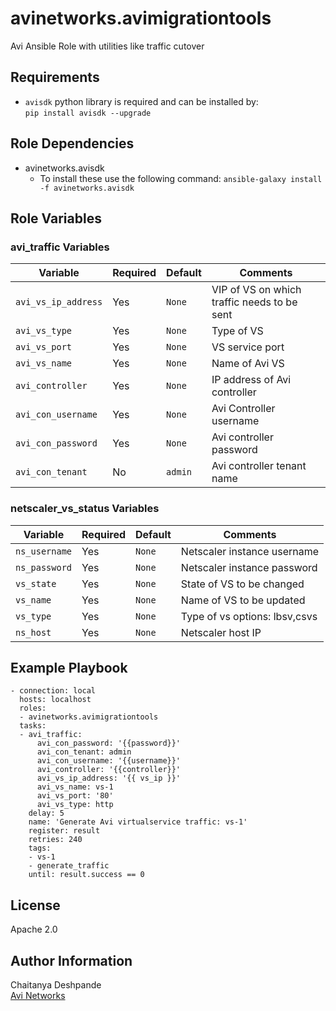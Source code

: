 avinetworks.avimigrationtools
=========
Avi Ansible Role with utilities like traffic cutover

Requirements
------------
- `avisdk` python library is required and can be installed by:  
`pip install avisdk --upgrade`  

Role Dependencies
------------
- avinetworks.avisdk
  - To install these use the following command: `ansible-galaxy install -f avinetworks.avisdk`  


Role Variables
--------------

### avi_traffic Variables 

| Variable | Required | Default | Comments |
|----------|----------|---------|----------|
| `avi_vs_ip_address` | Yes | `None` | VIP of VS on which traffic needs to be sent |
| `avi_vs_type` | Yes | `None` | Type of VS |
| `avi_vs_port` | Yes | `None` | VS service port |
| `avi_vs_name` | Yes | `None` | Name of Avi VS |
| `avi_controller` | Yes | `None` | IP address of Avi controller |
| `avi_con_username` | Yes | `None` | Avi Controller username |
| `avi_con_password` | Yes | `None` | Avi controller password |
| `avi_con_tenant` | No | `admin` | Avi controller tenant name |


### netscaler_vs_status Variables 

| Variable | Required | Default | Comments |
|----------|----------|---------|----------|
| `ns_username` | Yes | `None` | Netscaler instance username |
| `ns_password` | Yes | `None` | Netscaler instance password|
| `vs_state` | Yes | `None` | State of VS to be changed |
| `vs_name` | Yes | `None` | Name of VS to be updated |
| `vs_type` | Yes | `None` | Type of vs options: lbsv,csvs|
| `ns_host` | Yes | `None` | Netscaler host IP |


Example Playbook
----------------

    - connection: local
      hosts: localhost
      roles:
      - avinetworks.avimigrationtools
      tasks:
      - avi_traffic:
          avi_con_password: '{{password}}'
          avi_con_tenant: admin
          avi_con_username: '{{username}}'
          avi_controller: '{{controller}}'
          avi_vs_ip_address: '{{ vs_ip }}'
          avi_vs_name: vs-1
          avi_vs_port: '80'
          avi_vs_type: http
        delay: 5
        name: 'Generate Avi virtualservice traffic: vs-1'
        register: result
        retries: 240
        tags:
        - vs-1
        - generate_traffic
        until: result.success == 0

License
-------
Apache 2.0

Author Information
------------------

Chaitanya Deshpande  
[Avi Networks](http://avinetworks.com)
